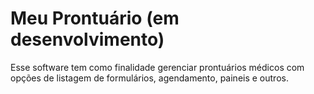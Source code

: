 # Meu Prontuário (em desenvolvimento)

Esse software tem como finalidade gerenciar prontuários médicos com opções de listagem de formulários, agendamento, paineis e outros.
